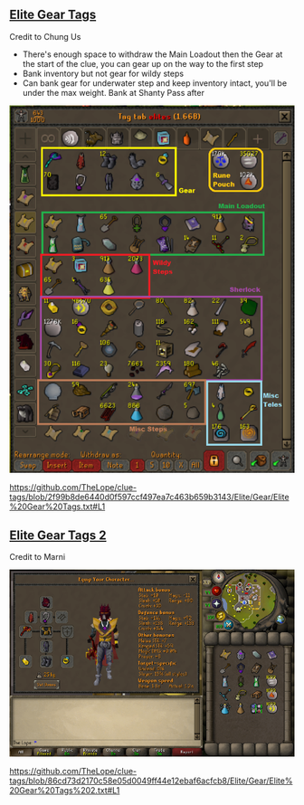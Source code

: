 ## [Elite Gear Tags](Elite%20Gear%20Tags.txt)
Credit to Chung Us
- There's enough space to withdraw the Main Loadout then the Gear at the start of the clue, you can gear up on the way to the first step
- Bank inventory but not gear for wildy steps
- Can bank gear for underwater step and keep inventory intact, you'll be under the max weight. Bank at Shanty Pass after

![Elite Gear](../../Docs/Elite%20Gear.png)

https://github.com/TheLope/clue-tags/blob/2f99b8de6440d0f597ccf497ea7c463b659b3143/Elite/Gear/Elite%20Gear%20Tags.txt#L1

## [Elite Gear Tags 2](Elite%20Gear%20Tags%202.txt)
Credit to Marni

![Elite Gear](../../Docs/Elite%20Gear%202.png)

https://github.com/TheLope/clue-tags/blob/86cd73d2170c58e05d0049ff44e12ebaf6acfcb8/Elite/Gear/Elite%20Gear%20Tags%202.txt#L1